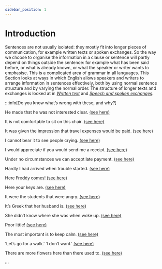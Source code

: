 ```yaml
---
sidebar_position: 1
---
```


# Introduction

Sentences are not usually isolated: they mostly fit into longer pieces of communication, for example written texts or spoken exchanges. So the way we choose to organise the information in a clause or sentence will partly depend on things outside the sentence: for example what has been said before, or what is already known, or what the speaker or writer wants to emphasise. This is a complicated area of grammar in all languages. This Section looks at ways in which English allows speakers and writers to arrange information in sentences effectively, both by using normal sentence structure and by varying the normal order. The structure of longer texts and exchanges is looked at in [*Written text*](../written-texts/written-texts-introduction) and [*Speech and spoken exchanges*](../speech-and-spoken-exchanges/speech-and-spoken-exchanges-introduction).

:::info[Do you know what’s wrong with these, and why?]

He made that he was not interested clear. [(see here)](./information-structure-normal-order-and-variations#end-weight-it-worried-me-that-she-hadn-t-been-in-touch)

It is not comfortable to sit on this chair. [(see here)](./preparatory-it-subject#preparatory-it-not-possible-for-complements)

It was given the impression that travel expenses would be paid. [(see here)](./preparatory-it-subject#preparatory-it-not-possible-for-complements)

I cannot bear it to see people crying. [(see here)](./preparatory-it-object#i-find-it-difficult-to-talk-to-you)

I would appreciate if you would send me a receipt. [(see here)](./preparatory-it-object#i-would-appreciate-it-if)

Under no circumstances we can accept late payment. [(see here)](./inversion-auxiliary-verb-before-subject#after-negative-and-restrictive-expressions-at-no-time-was-he)

Hardly I had arrived when trouble started. [(see here)](./inversion-auxiliary-verb-before-subject#after-negative-and-restrictive-expressions-at-no-time-was-he)

Here Freddy comes! [(see here)](./inversion-full-verb-before-subject#after-adverbial-expressions-of-place-along-the-road-came)

Here your keys are. [(see here)](./inversion-full-verb-before-subject#after-adverbial-expressions-of-place-along-the-road-came)

It were the students that were angry. [(see here)](./cleft-sentences-it-was-my-secretary-who#preparatory-it)

It’s Greek that her husband is. [(see here)](./cleft-sentences-it-was-my-secretary-who#preparatory-it)

She didn’t know where she was when woke up. [(see here)](./ellipsis-with-and-but-and-or#other-conjunctions)

Poor little! [(see here)](./ellipsis-in-noun-phrases#ellipsis-after-adjectives-please)

The most important is to keep calm. [(see here)](./ellipsis-in-noun-phrases#ellipsis-after-adjectives-please)

‘Let’s go for a walk.’  ‘I don’t want.’  [(see here)](./ellipsis-infinitives#would-like-want-etc)

There are more flowers here than there used to. [(see here)](./ellipsis-infinitives#to-used-instead-of-whole-infinitive-we-hope-to)

:::
